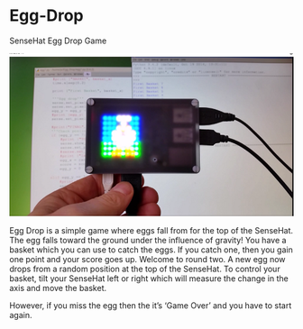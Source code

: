 # Egg-Drop
SenseHat Egg Drop Game

![](Images/egg.png)

Egg Drop is a simple game where eggs fall from for the top of the SenseHat.  The egg falls toward the ground under the influence of gravity!  You have a basket which you can use to catch the eggs.  If you catch one, then you gain one point and your score goes up.  Welcome to round two.  A new egg now drops from a random position at the top of the SenseHat.  To control your basket, tilt your SenseHat left or right which will measure the change in the axis and move the basket.

However, if you miss the egg then the it’s ‘Game Over’ and you have to start again.

